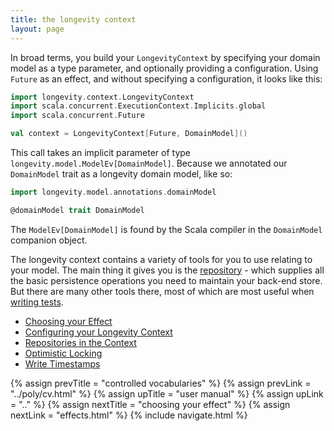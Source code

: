 ```yaml
---
title: the longevity context
layout: page
---
```


In broad terms, you build your `LongevityContext` by specifying your domain model as a type
parameter, and optionally providing a configuration. Using `Future` as an effect, and without
specifying a configuration, it looks like this:

```scala
import longevity.context.LongevityContext
import scala.concurrent.ExecutionContext.Implicits.global
import scala.concurrent.Future

val context = LongevityContext[Future, DomainModel]()
```

This call takes an implicit parameter of type `longevity.model.ModelEv[DomainModel]`. Because we
annotated our `DomainModel` trait as a longevity domain model, like so:

```scala
import longevity.model.annotations.domainModel

@domainModel trait DomainModel
```

The `ModelEv[DomainModel]` is found by the Scala compiler in the `DomainModel` companion object.

The longevity context contains a variety of tools for you to use relating to your model. The main
thing it gives you is the [repository](repos.html) - which supplies all the basic persistence
operations you need to maintain your back-end store. But there are many other tools there, most of
which are most useful when [writing tests](../testing).

- [Choosing your Effect](effects.html)
- [Configuring your Longevity Context](config.html)
- [Repositories in the Context](repos.html)
- [Optimistic Locking](opt-lock.html)
- [Write Timestamps](write-timestamps.html)

{% assign prevTitle = "controlled vocabularies" %}
{% assign prevLink  = "../poly/cv.html" %}
{% assign upTitle   = "user manual" %}
{% assign upLink    = ".." %}
{% assign nextTitle = "choosing your effect" %}
{% assign nextLink  = "effects.html" %}
{% include navigate.html %}

